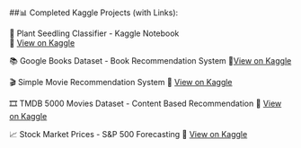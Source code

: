 ##📊 Completed Kaggle Projects (with Links):
 
 🌱 Plant Seedling Classifier - Kaggle Notebook  
🔗 [View on Kaggle](https://www.kaggle.com/code/shamal/plant-seedling-classifier)

📚 Google Books Dataset - Book Recommendation System
🔗[View on Kaggle](kaggle.com/code/shamalxyd/google-books-dataset)

🎬 Simple Movie Recommendation System
🔗 [View on Kaggle]( kaggle.com/code/shamalxyd/simple-movie-recommendation)

🎞️ TMDB 5000 Movies Dataset - Content Based Recommendation
🔗 [View on Kaggle]( kaggle.com/code/shamalxyd/tmdb-5000-movies-dataset)

📈 Stock Market Prices - S&P 500 Forecasting
🔗  [View on Kaggle]( kaggle.com/code/shamalxyd/stock-market-prices-s-p-500)

